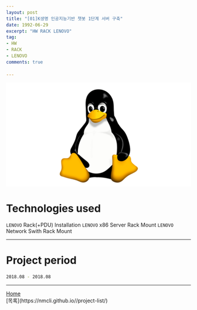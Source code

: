 ```yaml
---
layout: post
title: "[01]K생명 인공지능기반 챗봇 1단계 서버 구축"
date: 1992-06-29
excerpt: "HW RACK LENOVO"
tag:
- HW
- RACK
- LENOVO
comments: true

---
```


![Untitled](/assets/img/linux_logo.png)
# Technologies used
`LENOVO` Rack(+PDU) Installation
`LENOVO` x86 Server Rack Mount
`LENOVO` Network Swith Rack Mount

---

# Project period
```bash
2018.08 - 2018.08
```
---

<div markdown="0"><a href="#" class="btn">Home</a></div>
[목록](https://nmcli.github.io//project-list/)
